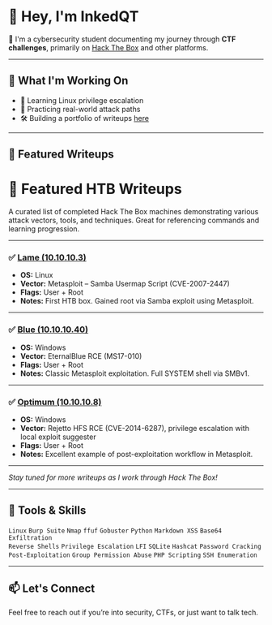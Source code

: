 # 👋 Hey, I'm InkedQT

🎯 I'm a cybersecurity student documenting my journey through **CTF challenges**, primarily on [Hack The Box](https://www.hackthebox.com/) and other platforms.

---

## 🧠 What I'm Working On

- 🔐 Learning Linux privilege escalation
- 📡 Practicing real-world attack paths
- 🛠 Building a portfolio of writeups [here](https://github.com/inkedqt/ctf-writeups)

---

## 🚩 Featured Writeups

# 🏅 Featured HTB Writeups

A curated list of completed Hack The Box machines demonstrating various attack vectors, tools, and techniques. Great for referencing commands and learning progression.

---

### ✅ [Lame (10.10.10.3)](HTB/lame/README.md)
- **OS:** Linux
- **Vector:** Metasploit – Samba Usermap Script (CVE-2007-2447)
- **Flags:** User + Root
- **Notes:** First HTB box. Gained root via Samba exploit using Metasploit.

---

### ✅ [Blue (10.10.10.40)](HTB/blue/README.md)
- **OS:** Windows
- **Vector:** EternalBlue RCE (MS17-010)
- **Flags:** User + Root
- **Notes:** Classic Metasploit exploitation. Full SYSTEM shell via SMBv1.

---

### ✅ [Optimum (10.10.10.8)](HTB/optimum/README.md)
- **OS:** Windows
- **Vector:** Rejetto HFS RCE (CVE-2014-6287), privilege escalation with local exploit suggester
- **Flags:** User + Root
- **Notes:** Excellent example of post-exploitation workflow in Metasploit.

---

*Stay tuned for more writeups as I work through Hack The Box!*

---

## 🧰 Tools & Skills

`Linux` `Burp Suite` `Nmap` `ffuf` `Gobuster` `Python` `Markdown XSS` `Base64 Exfiltration`  
`Reverse Shells` `Privilege Escalation` `LFI` `SQLite` `Hashcat` `Password Cracking`  
`Post-Exploitation` `Group Permission Abuse` `PHP Scripting` `SSH Enumeration`

---

## 📫 Let's Connect

Feel free to reach out if you’re into security, CTFs, or just want to talk tech.
